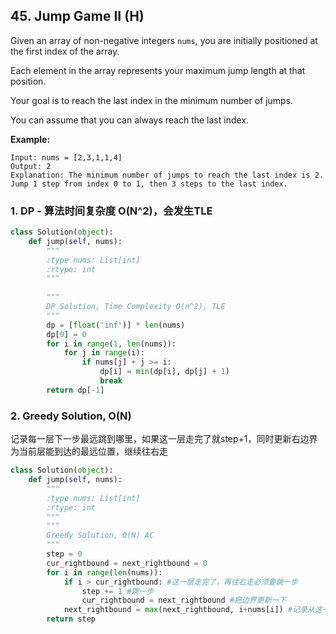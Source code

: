 ## 45. Jump Game II (H)

Given an array of non-negative integers `nums`, you are initially positioned at the first index of the array.

Each element in the array represents your maximum jump length at that position.

Your goal is to reach the last index in the minimum number of jumps.

You can assume that you can always reach the last index.

**Example:**

```
Input: nums = [2,3,1,1,4]
Output: 2
Explanation: The minimum number of jumps to reach the last index is 2. Jump 1 step from index 0 to 1, then 3 steps to the last index.
```



### 1. DP - 算法时间复杂度 O(N^2)，会发生TLE

```python
class Solution(object):
    def jump(self, nums):
        """
        :type nums: List[int]
        :rtype: int
        """
        
        """
        DP Solution, Time Complexity O(n^2), TLE
        """
        dp = [float('inf')] * len(nums)
        dp[0] = 0
        for i in range(1, len(nums)):
            for j in range(i):
                if nums[j] + j >= i:
                    dp[i] = min(dp[i], dp[j] + 1)
                    break
        return dp[-1]
```

### 2. Greedy Solution, O(N)

记录每一层下一步最远跳到哪里，如果这一层走完了就step+1，同时更新右边界为当前层能到达的最远位置，继续往右走

```python
class Solution(object):
    def jump(self, nums):
        """
        :type nums: List[int]
        :rtype: int
        """
        """
        Greedy Solution, O(N) AC
        """
        step = 0
        cur_rightbound = next_rightbound = 0
        for i in range(len(nums)):
            if i > cur_rightbound: #这一层走完了，再往右走必须要跳一步
                step += 1 #跳一步
                cur_rightbound = next_rightbound #把边界更新一下 
            next_rightbound = max(next_rightbound, i+nums[i]) #记录从这一层最远能跳到哪里，也就是找下一层的右边界
        return step
```

